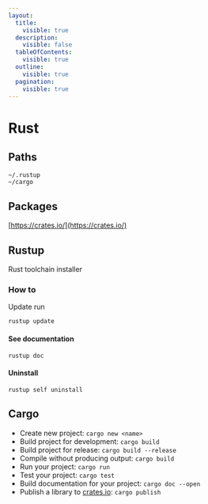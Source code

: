 ```yaml
---
layout:
  title:
    visible: true
  description:
    visible: false
  tableOfContents:
    visible: true
  outline:
    visible: true
  pagination:
    visible: true
---
```


# Rust

## Paths

```
~/.rustup
~/cargo
```

## Packages

[https://crates.io/](https://crates.io/)

## Rustup

Rust toolchain installer

### How to

Update run

```
rustup update
```

#### See documentation

```
rustup doc
```

#### Uninstall

```
rustup self uninstall
```

## Cargo

* Create new project: `cargo new <name>`
* Build project for development: `cargo build`
* Build project for release: `cargo build --release`
* Compile without producing output: `cargo build`
* Run your project: `cargo run`
* Test your project: `cargo test`
* Build documentation for your project: `cargo doc --open`
* Publish a library to [crates.io](https://crates.io): `cargo publish`
